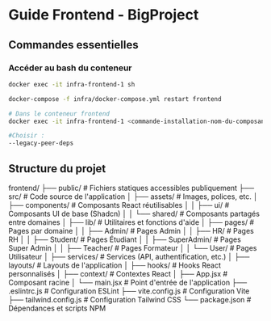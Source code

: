 # Guide Frontend - BigProject

## Commandes essentielles

### Accéder au bash du conteneur
```bash
docker exec -it infra-frontend-1 sh
```
```bash
docker-compose -f infra/docker-compose.yml restart frontend
```
```bash
# Dans le conteneur frontend
docker exec -it infra-frontend-1 <commande-installation-nom-du-composant> 

#Choisir :
--legacy-peer-deps
```


## Structure du projet
frontend/
├── public/             # Fichiers statiques accessibles publiquement
├── src/                # Code source de l'application
│   ├── assets/         # Images, polices, etc.
│   ├── components/     # Composants React réutilisables
│   │   ├── ui/         # Composants UI de base (Shadcn)
│   │   └── shared/     # Composants partagés entre domaines
│   ├── lib/            # Utilitaires et fonctions d'aide
│   ├── pages/          # Pages par domaine
│   │   ├── Admin/      # Pages Admin
│   │   ├── HR/         # Pages RH
│   │   ├── Student/    # Pages Étudiant
│   │   ├── SuperAdmin/ # Pages Super Admin
│   │   ├── Teacher/    # Pages Formateur
│   │   └── User/       # Pages Utilisateur
│   ├── services/       # Services (API, authentification, etc.)
│   ├── layouts/        # Layouts de l'application
│   ├── hooks/          # Hooks React personnalisés
│   ├── context/        # Contextes React
│   ├── App.jsx         # Composant racine
│   └── main.jsx        # Point d'entrée de l'application
├── .eslintrc.js        # Configuration ESLint
├── vite.config.js      # Configuration Vite
├── tailwind.config.js  # Configuration Tailwind CSS
└── package.json        # Dépendances et scripts NPM


